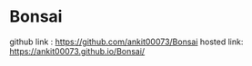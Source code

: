 # Bonsai

github link : https://github.com/ankit00073/Bonsai
hosted link: https://ankit00073.github.io/Bonsai/
